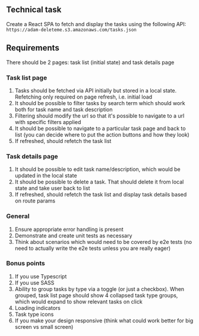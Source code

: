 ## Technical task
Create a React SPA to fetch and display the tasks using the following API: `https://adam-deleteme.s3.amazonaws.com/tasks.json`

## Requirements
There should be 2 pages: task list (initial state) and task details page

### Task list page
1. Tasks should be fetched via API initially but stored in a local state. Refetching only required on page refresh, i.e. initial load
1. It should be possible to filter tasks by search term which should work both for task name and task description
1. Filtering should modify the url so that it's possible to navigate to a url with specific filters applied
1. It should be possible to navigate to a particular task page and back to list (you can decide where to put the action buttons and how they look)
1. If refreshed, should refetch the task list

### Task details page
1. It should be possible to edit task name/description, which would be updated in the local state
1. It should be possible to delete a task. That should delete it from local state and take user back to list
1. If refreshed, should refetch the task list and display task details based on route params

### General
1. Ensure appropriate error handling is present
1. Demonstrate and create unit tests as necessary
1. Think about scenarios which would need to be covered by e2e tests (no need to actually write the e2e tests unless you are really eager)

### Bonus points
1. If you use Typescript
1. If you use SASS
1. Ability to group tasks by type via a toggle (or just a checkbox). When grouped, task list page should show 4 collapsed task type groups, which would expand to show relevant tasks on click
1. Loading indicators
1. Task type icons
1. If you make your design responsive (think what could work better for big screen vs small screen)
